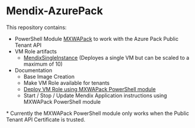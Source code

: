 # Mendix-AzurePack

This repository contains:

* PowerShell Module [MXWAPack](/MXWAPack) to work with the Azure Pack Public Tenant API
* VM Role artifacts
  * [MendixSingleInstance](/VMRole/MendixSingleInstance) (Deployes a single VM but can be scaled to a maximum of 10)
* Documentation
  * Base Image Creation
  * Make VM Role available for tenants
  * [Deploy VM Role using MXWAPack PowerShell module](/Documentation/DeployVMRole.md)
  * Start / Stop / Update Mendix Application instructions using MXWAPack PowerShell module

\* Currently the MXWAPack PowerShell module only works when the Public Tenant API Certificate is trusted.
